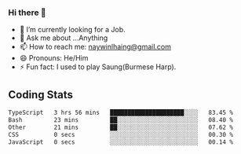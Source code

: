 ### Hi there 👋

- 🔭 I’m currently looking for a Job.
- 💬 Ask me about ...Anything
- 📫 How to reach me: naywinlhaing@gmail.com
- 😄 Pronouns: He/Him
- ⚡ Fun fact: I used to play Saung(Burmese Harp).


## Coding Stats
<!--START_SECTION:waka-->

```txt
TypeScript   3 hrs 56 mins   █████████████████████░░░░   83.45 %
Bash         23 mins         ██░░░░░░░░░░░░░░░░░░░░░░░   08.40 %
Other        21 mins         ██░░░░░░░░░░░░░░░░░░░░░░░   07.62 %
CSS          0 secs          ░░░░░░░░░░░░░░░░░░░░░░░░░   00.30 %
JavaScript   0 secs          ░░░░░░░░░░░░░░░░░░░░░░░░░   00.14 %
```

<!--END_SECTION:waka-->
